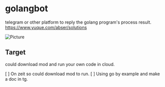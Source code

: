 # golangbot
telegram or other platform to reply the golang program's process result.
https://www.yuque.com/abser/solutions

![Picture](https://cdn.nlark.com/yuque/0/2020/png/176280/1585055803036-c05e1d2c-9195-460f-b4f1-e2854d7b60d2.png)

## Target 
could download mod and run your own code in cloud.

[ ] On zeit so could download mod to run.
[ ] Using go by example and make a doc in tg.
